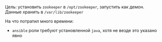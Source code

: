 Цель: установить `zookeeper` в `/opt/zookeeper`, запустить как демон. Данные хранить в `/var/lib/zookeeper`

На что потратил много времени:
- `ansible` роли требуют установленной `java`, хотя не везде это указано явно